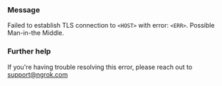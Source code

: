 
### Message
Failed to establish TLS connection to <code>&lt;HOST&gt;</code> with error: <code>&lt;ERR&gt;</code>. Possible Man-in-the Middle.

### Further help
If you're having trouble resolving this error, please reach out to [support@ngrok.com](mailto:support@ngrok.com?subject=Help%20with%20ERR_NGROK_8003)

